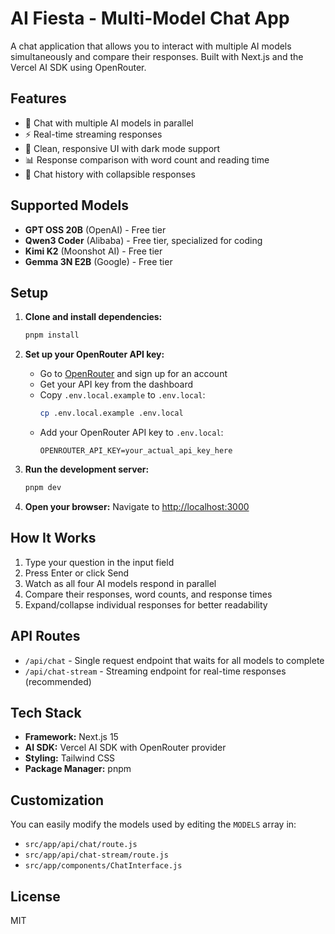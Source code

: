 # AI Fiesta - Multi-Model Chat App

A chat application that allows you to interact with multiple AI models simultaneously and compare their responses. Built with Next.js and the Vercel AI SDK using OpenRouter.

## Features

- 🤖 Chat with multiple AI models in parallel
- ⚡ Real-time streaming responses
- 🎨 Clean, responsive UI with dark mode support
- 📊 Response comparison with word count and reading time
- 🔄 Chat history with collapsible responses

## Supported Models

- **GPT OSS 20B** (OpenAI) - Free tier
- **Qwen3 Coder** (Alibaba) - Free tier, specialized for coding
- **Kimi K2** (Moonshot AI) - Free tier
- **Gemma 3N E2B** (Google) - Free tier

## Setup

1. **Clone and install dependencies:**
   ```bash
   pnpm install
   ```

2. **Set up your OpenRouter API key:**
   - Go to [OpenRouter](https://openrouter.ai/) and sign up for an account
   - Get your API key from the dashboard
   - Copy `.env.local.example` to `.env.local`:
     ```bash
     cp .env.local.example .env.local
     ```
   - Add your OpenRouter API key to `.env.local`:
     ```
     OPENROUTER_API_KEY=your_actual_api_key_here
     ```

3. **Run the development server:**
   ```bash
   pnpm dev
   ```

4. **Open your browser:**
   Navigate to [http://localhost:3000](http://localhost:3000)

## How It Works

1. Type your question in the input field
2. Press Enter or click Send
3. Watch as all four AI models respond in parallel
4. Compare their responses, word counts, and response times
5. Expand/collapse individual responses for better readability

## API Routes

- `/api/chat` - Single request endpoint that waits for all models to complete
- `/api/chat-stream` - Streaming endpoint for real-time responses (recommended)

## Tech Stack

- **Framework:** Next.js 15
- **AI SDK:** Vercel AI SDK with OpenRouter provider
- **Styling:** Tailwind CSS
- **Package Manager:** pnpm

## Customization

You can easily modify the models used by editing the `MODELS` array in:
- `src/app/api/chat/route.js`
- `src/app/api/chat-stream/route.js`
- `src/app/components/ChatInterface.js`

## License

MIT
